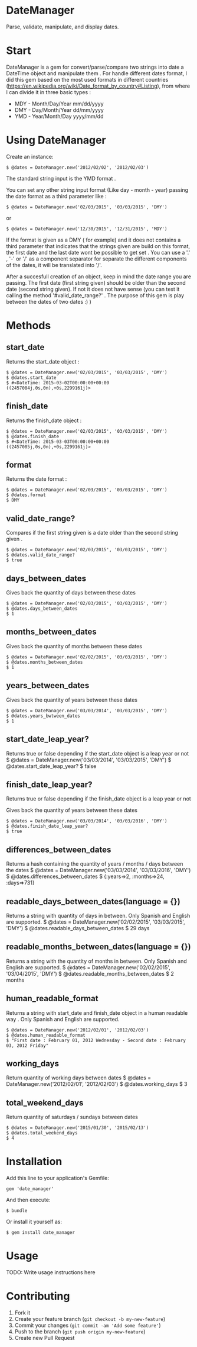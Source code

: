 # DateManager

Parse, validate, manipulate, and display dates.

# Start

DateManager is a gem for convert/parse/compare two strings into date a DateTime object and manipulate them .
For handle different dates format, I did this gem based on the most used formats in different countries (https://en.wikipedia.org/wiki/Date_format_by_country#Listing), from where I can divide it in three basic types :

- MDY - Month/Day/Year mm/dd/yyyy
- DMY - Day/Month/Year dd/mm/yyyy
- YMD - Year/Month/Day yyyy/mm/dd

# Using DateManager

Create an instance:

    $ @dates = DateManager.new('2012/02/02', '2012/02/03')

The standard string input is the YMD format .

You can set any other string input format (Like day - month - year) passing the date format as a third parameter like :

    $ @dates = DateManager.new('02/03/2015', '03/03/2015', 'DMY')

or

    $ @dates = DateManager.new('12/30/2015', '12/31/2015', 'MDY')


If the format is given as a DMY ( for example) and it does not contains a third parameter that indicates that the strings given are build on this format, the first date and the last date wont be possible to get set .
You can use a '.' , '-' or '/' as a component separator for separate the different components of the dates, it will be translated into '/'.

After a succesfull creation of an object, keep in mind the date range you are passing. The first date (first string given) should be older than the second date (second string given). If not it does not have sense (you can test it calling the method '#valid_date_range?' . The purpose of this gem is play between the dates of two dates :) )

# Methods

## start_date
Returns the start_date object :

    $ @dates = DateManager.new('02/03/2015', '03/03/2015', 'DMY')
    $ @dates.start_date
    $ #<DateTime: 2015-03-02T00:00:00+00:00 ((2457084j,0s,0n),+0s,2299161j)>

## finish_date
Returns the finish_date object :

    $ @dates = DateManager.new('02/03/2015', '03/03/2015', 'DMY')
    $ @dates.finish_date
    $ #<DateTime: 2015-03-03T00:00:00+00:00 ((2457085j,0s,0n),+0s,2299161j)>

## format
Returns the date format :

    $ @dates = DateManager.new('02/03/2015', '03/03/2015', 'DMY')
    $ @dates.format
    $ DMY

## valid_date_range?

Compares if the first string given is a date older than the second string given .

    $ @dates = DateManager.new('02/03/2015', '03/03/2015', 'DMY')
    $ @dates.valid_date_range?
    $ true

## days_between_dates

Gives back the quantity of days between these dates

    $ @dates = DateManager.new('02/03/2015', '03/03/2015', 'DMY')
    $ @dates.days_between_dates
    $ 1

## months_between_dates

Gives back the quantity of months between these dates

    $ @dates = DateManager.new('02/02/2015', '03/03/2015', 'DMY')
    $ @dates.months_between_dates
    $ 1

## years_between_dates

Gives back the quantity of years between these dates

    $ @dates = DateManager.new('03/03/2014', '03/03/2015', 'DMY')
    $ @dates.years_bwtween_dates
    $ 1

## start_date_leap_year?

Returns true or false depending if the start_date object is a leap year or not
    $ @dates = DateManager.new('03/03/2014', '03/03/2015', 'DMY')
    $ @dates.start_date_leap_year?
    $ false

## finish_date_leap_year?

Returns true or false depending if the finish_date object is a leap year or not

Gives back the quantity of years between these dates

    $ @dates = DateManager.new('03/03/2014', '03/03/2016', 'DMY')
    $ @dates.finish_date_leap_year?
    $ true

## differences_between_dates

Returns a hash containing the quantity of years / months / days between the dates
    $ @dates = DateManager.new('03/03/2014', '03/03/2016', 'DMY')
    $ @dates.differences_between_dates
    $ {:years=>2, :months=>24, :days=>731}

## readable_days_between_dates(language = {})

Returns a string with quantity of days in between. Only Spanish and English are supported.
    $ @dates = DateManager.new('02/02/2015', '03/03/2015', 'DMY')
    $ @dates.readable_days_between_dates
    $ 29 days

## readable_months_between_dates(language = {})

Returns a string with the quantity of months in between. Only Spanish and English are supported.
    $ @dates = DateManager.new('02/02/2015', '03/04/2015', 'DMY')
    $ @dates.readable_months_between_dates
    $ 2 months

## human_readable_format

Returns a string with start_date and finish_date object in a human readable way . Only Spanish and English are supported.

    $ @dates = DateManager.new('2012/02/01', '2012/02/03')
    $ @dates.human_readable_format
    $ "First date : February 01, 2012 Wednesday - Second date : February 03, 2012 Friday"

## working_days

Return quantity of working days between dates
    $ @dates = DateManager.new('2012/02/01', '2012/02/03')
    $ @dates.working_days
    $ 3

## total_weekend_days

Return quantity of saturdays / sundays between dates

    $ @dates = DateManager.new('2015/01/30', '2015/02/13')
    $ @dates.total_weekend_days
    $ 4

# Installation

Add this line to your application's Gemfile:

    gem 'date_manager'

And then execute:

    $ bundle

Or install it yourself as:

    $ gem install date_manager

# Usage

TODO: Write usage instructions here

# Contributing

1. Fork it
2. Create your feature branch (`git checkout -b my-new-feature`)
3. Commit your changes (`git commit -am 'Add some feature'`)
4. Push to the branch (`git push origin my-new-feature`)
5. Create new Pull Request